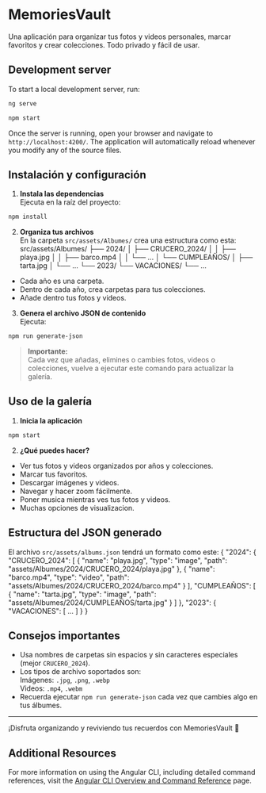 # MemoriesVault

Una aplicación para organizar tus fotos y videos personales, marcar favoritos y crear colecciones. Todo privado y fácil de usar.

## Development server

To start a local development server, run:

```bash
ng serve
```
```bash
npm start
```

Once the server is running, open your browser and navigate to `http://localhost:4200/`. The application will automatically reload whenever you modify any of the source files.

## Instalación y configuración

1. **Instala las dependencias**  
Ejecuta en la raíz del proyecto:

```bash
npm install
```

2. **Organiza tus archivos**  
En la carpeta `src/assets/Albumes/` crea una estructura como esta:
src/assets/Albumes/
├── 2024/
│ ├── CRUCERO_2024/
│ │ ├── playa.jpg
│ │ ├── barco.mp4
│ │ └── ...
│ └── CUMPLEAÑOS/
│ ├── tarta.jpg
│ └── ...
└── 2023/
└── VACACIONES/
└── ...

- Cada año es una carpeta.
- Dentro de cada año, crea carpetas para tus colecciones.
- Añade dentro tus fotos y videos.

3. **Genera el archivo JSON de contenido**  
Ejecuta:

```bash
npm run generate-json
```

> **Importante:**  
Cada vez que añadas, elimines o cambies fotos, videos o colecciones, vuelve a ejecutar este comando para actualizar la galería.

## Uso de la galería

1. **Inicia la aplicación**  

```bash
npm start
```

2. **¿Qué puedes hacer?**
- Ver tus fotos y videos organizados por años y colecciones.
- Marcar tus favoritos.
- Descargar imágenes y videos.
- Navegar y hacer zoom fácilmente.
- Poner musica mientras ves tus fotos y videos.
- Muchas opciones de visualizacion.

## Estructura del JSON generado

El archivo `src/assets/albums.json` tendrá un formato como este:
{
"2024": {
"CRUCERO_2024": [
{ "name": "playa.jpg", "type": "image", "path": "assets/Albumes/2024/CRUCERO_2024/playa.jpg" },
{ "name": "barco.mp4", "type": "video", "path": "assets/Albumes/2024/CRUCERO_2024/barco.mp4" }
],
"CUMPLEAÑOS": [
{ "name": "tarta.jpg", "type": "image", "path": "assets/Albumes/2024/CUMPLEAÑOS/tarta.jpg" }
]
},
"2023": {
"VACACIONES": [
...
]
}
}

## Consejos importantes

- Usa nombres de carpetas sin espacios y sin caracteres especiales (mejor `CRUCERO_2024`).
- Los tipos de archivo soportados son:  
  Imágenes: `.jpg`, `.png`, `.webp`  
  Videos: `.mp4`, `.webm`
- Recuerda ejecutar `npm run generate-json` cada vez que cambies algo en tus álbumes.

---

¡Disfruta organizando y reviviendo tus recuerdos con MemoriesVault 🎉

## Additional Resources

For more information on using the Angular CLI, including detailed command references, visit the [Angular CLI Overview and Command Reference](https://angular.dev/tools/cli) page.
